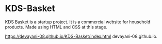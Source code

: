 # KDS-Basket
KDS Basket is a startup project. It is a commercial website for household products. Made using HTML and CSS at this stage.

https://devayani-08.github.io/KDS-Basket/index.html
devayani-08.github.io.
